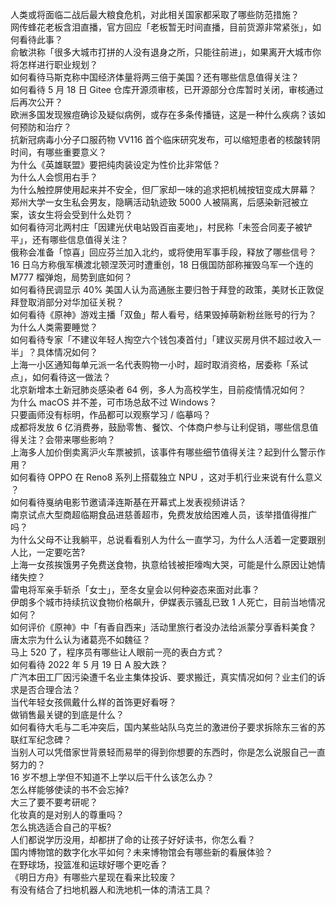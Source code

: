 人类或将面临二战后最大粮食危机，对此相关国家都采取了哪些防范措施？  
网传蜂花老板含泪直播，官方回应「老板暂无时间直播，目前货源非常紧张」，如何看待此事？  
俞敏洪称「很多大城市打拼的人没有退身之所，只能往前进」，如果离开大城市你将怎样进行职业规划？  
如何看待马斯克称中国经济体量将两三倍于美国？还有哪些信息值得关注？  
如何看待 5 月 18 日 Gitee 仓库开源须审核，已开源部分仓库暂时关闭，审核通过后再次公开？  
欧洲多国发现猴痘确诊及疑似病例，或存在多条传播链，这是一种什么疾病？该如何预防和治疗？  
抗新冠病毒小分子口服药物 VV116 首个临床研究发布，可以缩短患者的核酸转阴时间，有哪些重要意义？  
为什么《英雄联盟》要把纯肉装设定为性价比非常低？  
为什么人会惯用右手？  
为什么触控屏使用起来并不安全，但厂家却一味的追求把机械按钮变成大屏幕？  
郑州大学一女生私会男友，隐瞒活动轨迹致 5000 人被隔离，后感染新冠被立案，该女生将会受到什么处罚？  
如何看待河北两村庄「因建光伏电站毁百亩麦地」，村民称「未签合同麦子被铲平」，还有哪些信息值得关注？  
俄称会准备「惊喜」回应芬兰加入北约，或将使用军事手段，释放了哪些信号？  
16 日乌方称俄军横渡北顿涅茨河时遭重创，18 日俄国防部称摧毁乌军一个连的 M777 榴弹炮，局势到底如何？  
如何看待民调显示 40% 美国人认为高通胀主要归咎于拜登的政策，美财长正敦促拜登取消部分对华加征关税？  
如何看待《原神》游戏主播「双鱼」帮人看号，结果毁掉萌新粉丝账号的行为？  
为什么人类需要睡觉？  
如何看待专家「不建议年轻人掏空六个钱包凑首付」「建议买房月供不超过收入一半」？具体情况如何？  
上海一小区通知每单元派一名代表购物一小时，超时取消资格，居委称「系试点」，如何看待这一做法？  
北京新增本土新冠肺炎感染者 64 例，多人为高校学生，目前疫情情况如何？  
为什么 macOS 并不差，可市场总敌不过 Windows？  
只要画师没有标明，作品都可以观察学习 / 临摹吗？  
成都将发放 6 亿消费券，鼓励零售、餐饮、个体商户参与让利促销，哪些信息值得关注？会带来哪些影响？  
上海多人加价倒卖离沪火车票被抓，该事件有哪些细节值得关注？起到什么警示作用？  
如何看待 OPPO 在 Reno8 系列上搭载独立 NPU ，这对手机行业来说有什么意义 ？  
如何看待戛纳电影节邀请泽连斯基在开幕式上发表视频讲话？  
南京试点大型商超临期食品进慈善超市，免费发放给困难人员，该举措值得推广吗？  
为什么父母不让我躺平，总说看看别人为什么一直学习，为什么人活着一定要跟别人比，一定要吃苦?  
上海一女孩挨饿男子免费送食物，执意给钱被拒嚎啕大哭，可能是什么原因让她情绪失控？  
雷电将军亲手斩杀「女士」，至冬女皇会以何种姿态来面对此事？  
伊朗多个城市持续抗议食物价格飙升，伊媒表示骚乱已致 1 人死亡，目前当地情况如何？  
如何评价《原神》中「有香自西来」活动里旅行者没办法给派蒙分享香料美食？  
唐太宗为什么认为诸葛亮不如魏征？  
马上 520 了，程序员有哪些让人眼前一亮的表白方式？  
如何看待 2022 年 5 月 19 日 A 股大跌？  
广汽本田工厂因污染遭千名业主集体投诉、要求搬迁，真实情况如何？业主们的诉求是否合理合法？  
当代年轻女孩佩戴什么样的首饰更好看呀？  
做销售最关键的到底是什么？  
如何看待大毛与二毛冲突后，国内某些站队乌克兰的激进份子要求拆除东三省的苏联红军纪念碑？  
当别人可以凭借家世背景轻而易举的得到你想要的东西时，你是怎么说服自己一直努力的？  
16 岁不想上学但不知道不上学以后干什么该怎么办？  
怎么样能够使读的书不会忘掉?  
大三了要不要考研呢？  
化妆真的是对别人的尊重吗？  
怎么挑选适合自己的平板?  
人们都说学历没用，却都拼了命的让孩子好好读书，你怎么看？  
国内博物馆的数字化水平如何？未来博物馆会有哪些新的看展体验？  
在野球场，投篮准和运球好哪个更吃香？  
《明日方舟》有哪些六星现在看来比较废？  
有没有结合了扫地机器人和洗地机一体的清洁工具？  
